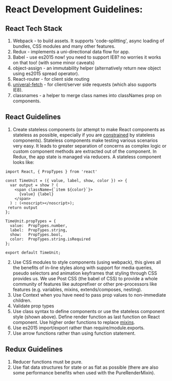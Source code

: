 # React Development Guidelines:

## React Tech Stack
1. Webpack - to build assets. It supports 'code-splitting', async loading of bundles, CSS modules and many other features.
2. Redux - implements a uni-directional data flow for app.
3. Babel - use es2015 now! you need to support IE8? no worries it works on that too! (with some minor caveats)
4. object-assign - an immutability helper (alternatively return new object using es2015 spread operator).
5. React-router - for client side routing
8. [univeral-fetch](https://github.com/Pitzcarraldo/universal-fetch) - for client/server side requests (which also supports IE8).
9. classnames - a helper to merge class names into classNames prop on components.

## React Guidelines
1. Create stateless components (or attempt to make React components as stateless as possible, especially if you are [constrained](http://jaketrent.com/post/react-stateless-components-missing/) by stateless components). Stateless components make testing various scenarios very easy. It leads to greater separation of concerns as complex logic or custom component methods are extracted out of the component. In Redux, the app state is managed via reducers. A stateless component looks like:

```
import React, { PropTypes } from 'react'

const TimeUnit = ({ value, label, show, color }) => {
  var output = show ? (
    <span className={`item ${color}`}>
      {value} {label}
    </span>
  ) : (<noscript></noscript>);
 return output
};

TimeUnit.propTypes = {
  value:  PropTypes.number,
  label:  PropTypes.string,
  show:   PropTypes.bool,
  color:  PropTypes.string.isRequired
};

export default TimeUnit;
```
2. Use CSS modules to style components (using webpack), this gives all the benefits of in-line styles along with support for media queries, pseudo selectors and animation keyframes that styling through CSS provides us. We use Post CSS (the babel of CSS) to provide a whole community of features like autoprefixer or other pre-processors like features (e.g. variables, mixins, extends/composes, nesting).
3. Use Context when you have need to pass prop values to non-immediate children.
4. Validate prop types
5. Use class syntax to define components or use the stateless component style (shown above). Define render function as last function on React component. Use higher order functions to replace [mixins](https://jsbin.com/boxoso/2/edit?html,js,output).
6. Use es2015 import/export rather than require/module.exports.
7. Use arrow functions rather than using function statement.

## Redux Guidelines
1. Reducer functions must be pure.
2. Use flat data structures for state or as flat as possible (there are also some performance benefits when used with the PureRenderMixin).

